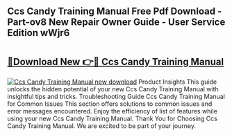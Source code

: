## Ccs Candy Training Manual Free Pdf Download - Part-ov8 New Repair Owner Guide - User Service Edition wWjr6

# <h2><a href="http://cf18059.oget.top/?id=Ccs+Candy+Training+Manual">🔗Download New 👉🔴 Ccs Candy Training Manual</a></h2>

[![Ccs Candy Training Manual new download](https://i.imgur.com/5g1atiW.png)](http://cf18059.oget.top/?id=Ccs+Candy+Training+Manual)
Product Insights This guide unlocks the hidden potential of your new Ccs Candy Training Manual with insightful tips and tricks. Troubleshooting Guide Ccs Candy Training Manual for Common Issues This section offers solutions to common issues and error messages encountered. Enjoy the efficiency of list of features while using your new Ccs Candy Training Manual. Thank You for Choosing Ccs Candy Training Manual. We are excited to be part of your journey.
